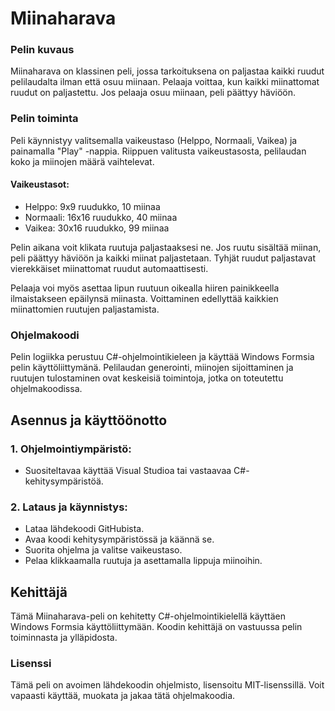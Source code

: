 # Miinaharava

### Pelin kuvaus
Miinaharava on klassinen peli, jossa tarkoituksena on paljastaa kaikki ruudut pelilaudalta ilman että osuu miinaan. Pelaaja voittaa, kun kaikki miinattomat ruudut on paljastettu. Jos pelaaja osuu miinaan, peli päättyy häviöön.

### Pelin toiminta
Peli käynnistyy valitsemalla vaikeustaso (Helppo, Normaali, Vaikea) ja painamalla "Play" -nappia. Riippuen valitusta vaikeustasosta, pelilaudan koko ja miinojen määrä vaihtelevat.

#### Vaikeustasot:
  - Helppo: 9x9 ruudukko, 10 miinaa
  - Normaali: 16x16 ruudukko, 40 miinaa
  - Vaikea: 30x16 ruudukko, 99 miinaa

Pelin aikana voit klikata ruutuja paljastaaksesi ne. Jos ruutu sisältää miinan, peli päättyy häviöön ja kaikki miinat paljastetaan. Tyhjät ruudut paljastavat vierekkäiset miinattomat ruudut automaattisesti.

Pelaaja voi myös asettaa lipun ruutuun oikealla hiiren painikkeella ilmaistakseen epäilynsä miinasta. Voittaminen edellyttää kaikkien miinattomien ruutujen paljastamista.

### Ohjelmakoodi
Pelin logiikka perustuu C#-ohjelmointikieleen ja käyttää Windows Formsia pelin käyttöliittymänä. Pelilaudan generointi, miinojen sijoittaminen ja ruutujen tulostaminen ovat keskeisiä toimintoja, jotka on toteutettu ohjelmakoodissa.

## Asennus ja käyttöönotto
### 1. Ohjelmointiympäristö:
  - Suositeltavaa käyttää Visual Studioa tai vastaavaa C#-kehitysympäristöä.

### 2. Lataus ja käynnistys:
  - Lataa lähdekoodi GitHubista.
  - Avaa koodi kehitysympäristössä ja käännä se.
  - Suorita ohjelma ja valitse vaikeustaso.
  - Pelaa klikkaamalla ruutuja ja asettamalla lippuja miinoihin.

## Kehittäjä
Tämä Miinaharava-peli on kehitetty C#-ohjelmointikielellä käyttäen Windows Formsia käyttöliittymään. Koodin kehittäjä on vastuussa pelin toiminnasta ja ylläpidosta.

### Lisenssi
Tämä peli on avoimen lähdekoodin ohjelmisto, lisensoitu MIT-lisenssillä. Voit vapaasti käyttää, muokata ja jakaa tätä ohjelmakoodia.
